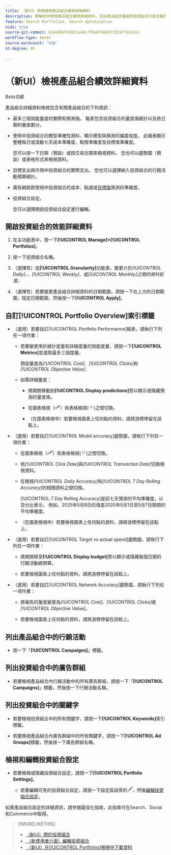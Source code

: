 ```yaml
---
title: （新UI）檢視檢視產品組合績效詳細資料
description: 瞭解如何檢視產品組合績效詳細資料，包括產品組合層級和每個指派行銷活動的實際和預測量度。
feature: Search Portfolios, Search Optimization
hide: true
source-git-commit: 62de95d7e3d21ae6c7f0a6f40e97352af71411e1
workflow-type: tm+mt
source-wordcount: '638'
ht-degree: 0%

---
```


# （新UI）檢視產品組合績效詳細資料

*Beta功能*

<!-- Verify all, including why (if) the first report is for active and optimized portfolios(?), and why the other reports are for active portfolios, not optimized ones -->

產品組合詳細資料檢視包含有關產品組合的下列資訊：

* 最多三個效能量度的實際和預測值。 報表包含投資組合的量度值總計以及依日期的量度劃分。<!-- Not for active portfolios only?  -->

* 使用中投資組合的模型準確性資料，顯示模型與預測的偏差程度。 此報表顯示整體每日或滾動七天成本準確度、點按準確度及目標值準確度。

  您可以按一下日期（預設）或按交易日期來檢視資料。   您也可以趨勢圖（預設）或表格形式來檢視資料。

* 目標支出與作用中投資組合的實際支出。 您也可以選擇納入投資組合的行銷活動預算總計。

* 廣告網路對使用中投資組合的成本、點選或[目標值](/help/search-social-commerce/glossary.md#o-p)預測的準確度。<!-- Verify -->

* 投資組合設定。

  您可以選擇開啟投資組合設定進行編輯。

## 開啟投資組合的效能詳細資料

1. 在主功能表中，按一下&#x200B;**[!UICONTROL Manage]>[!UICONTROL Portfolios]**。

1. 按一下投資組合名稱。

1. （選擇性）從&#x200B;**[!UICONTROL Granularity]**&#x200B;功能表，變更介於&#x200B;*[!UICONTROL Daily]、*、*[!UICONTROL Weekly]、*&#x200B;或&#x200B;*[!UICONTROL Monthly]之間的資料粒度。*

1. （選擇性）若要變更產品組合詳細資料的日期範圍，請按一下右上方的日期範圍、指定日期範圍，然後按一下&#x200B;**[!UICONTROL Apply]**。

## 自訂[!UICONTROL Portfolio Overview]索引標籤

* （選用）若要自訂[!UICONTROL Portfolio Performance]報表，請執行下列任一項作業：

   * 若要變更用於總計度量和詳細度量的效能度量，請按一下&#x200B;**[!UICONTROL Metrics]**&#x200B;並選取最多三個度量。

     預設量度為&#x200B;*[!UICONTROL Cost]*、*[!UICONTROL Clicks]*&#x200B;和&#x200B;*[!UICONTROL Objective Value]*.<!-- What else is available: the advertiser's revenue metrics? Anything else from the ad networks? -->

   * 如需詳細量度：

      * 將開關移動到&#x200B;**[!UICONTROL Display predictions]**&#x200B;旁以顯示或隱藏預測的量度值。

      * 在圖表檢視（![圖表檢視](/help/search-social-commerce/assets/chart-view.png "圖表檢視")）和表格檢視(![表格檢視](/help/search-social-commerce/assets/table-view.png "表格檢視"))之間切換。

      * （在圖表檢視中）若要檢視圖表上任何點的資料，請將游標停留在該點上。

* （選用）若要自訂[!UICONTROL Model accuracy]趨勢圖，請執行下列任一項作業：

   * 在圖表檢視（![圖表檢視](/help/search-social-commerce/assets/chart-view.png "圖表檢視")）和表格檢視(![表格檢視](/help/search-social-commerce/assets/table-view.png "表格檢視"))之間切換。

   * 依&#x200B;*[!UICONTROL Click Date]*&#x200B;與&#x200B;*[!UICONTROL Transaction Date]*&#x200B;切換檢視資料。

   * 在檢視&#x200B;*[!UICONTROL Daily Accuracy]*&#x200B;和&#x200B;*[!UICONTROL 7 Day Rolling Accuracy]*&#x200B;的相關資料之間切換。

     [!UICONTROL 7 Day Rolling Accuracy]是前七天預測的平均準確度，以百分比表示。 例如，2025年5月8日的值是2025年5月1日至5月7日期間的平均準確度。

   * （在圖表檢視中）若要檢視圖表上任何點的資料，請將游標停留在該點上。

* （選用）若要自訂[!UICONTROL Target vs actual spend]趨勢圖，請執行下列任一項作業：

   * 將開關移至&#x200B;**[!UICONTROL Display budget]**&#x200B;旁以顯示或隱藏每個日期的行銷活動總預算。

   * 若要檢視圖表上任何點的資料，請將游標停留在該點上。

* （選用）若要自訂[!UICONTROL Network Accuracy]趨勢圖，請執行下列任一項作業：

   * 將報告的量度變更為&#x200B;*[!UICONTROL Cost]*、*[!UICONTROL Clicks]*&#x200B;或&#x200B;*[!UICONTROL Objective Value]*。

   * 若要檢視圖表上任何點的資料，請將游標停留在該點上。

## 列出產品組合中的行銷活動

* 按一下「**[!UICONTROL Campaigns]**」標籤。

## 列出投資組合中的廣告群組

* 若要檢視產品組合內行銷活動中的所有廣告群組，請按一下「**[!UICONTROL Campaigns]**」標籤，然後按一下行銷活動名稱。

## 列出投資組合中的關鍵字

* 若要檢視投資組合中的所有關鍵字，請按一下&#x200B;**[!UICONTROL Keywords]**&#x200B;索引標籤。

* 若要檢視產品組合內廣告群組中的所有關鍵字，請按一下&#x200B;**[!UICONTROL Ad Groups]**&#x200B;標籤，然後按一下廣告群組名稱。

## 檢視和編輯投資組合設定

* 若要檢視或隱藏投資組合設定，請按一下&#x200B;**[!UICONTROL Portfolio Settings]**。

   * 若要編輯可見的投資組合設定，請按一下設定區段旁的![編輯](/help/search-social-commerce/assets/edit.png "編輯")，然後[編輯投資組合設定](portfolio-edit.md)。

如需產品組合設定的詳細資訊，請參閱最佳化指南，此指南可在Search、Social和Commerce中取得。

>[!MORELIKETHIS]
>
>* [（新UI）關於投資組合](portfolio-about.md)
>* [&#x200B; （新使用者介面）編輯投資組合](portfolio-edit.md)
>* [&#x200B; （新UI）在[!UICONTROL Portfolios]檢視中下載資料](portfolio-view-report.md)

